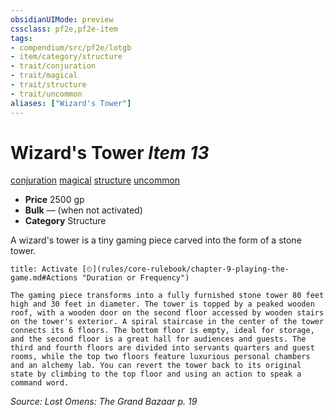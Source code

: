 ```yaml
---
obsidianUIMode: preview
cssclass: pf2e,pf2e-item
tags:
- compendium/src/pf2e/lotgb
- item/category/structure
- trait/conjuration
- trait/magical
- trait/structure
- trait/uncommon
aliases: ["Wizard's Tower"]
---
```

# Wizard's Tower *Item 13*  
[conjuration](rules/traits/conjuration.md)  [magical](rules/traits/magical.md)  [structure](rules/traits/structure.md)  [uncommon](rules/traits/uncommon.md)  

- **Price** 2500 gp
- **Bulk** — (when not activated)
- **Category** Structure

A wizard's tower is a tiny gaming piece carved into the form of a stone tower.

```ad-embed-ability
title: Activate [⏲](rules/core-rulebook/chapter-9-playing-the-game.md#Actions "Duration or Frequency")

The gaming piece transforms into a fully furnished stone tower 80 feet high and 30 feet in diameter. The tower is topped by a peaked wooden roof, with a wooden door on the second floor accessed by wooden stairs on the tower's exterior. A spiral staircase in the center of the tower connects its 6 floors. The bottom floor is empty, ideal for storage, and the second floor is a great hall for audiences and guests. The third and fourth floors are divided into servants quarters and guest rooms, while the top two floors feature luxurious personal chambers and an alchemy lab. You can revert the tower back to its original state by climbing to the top floor and using an action to speak a command word.
```

*Source: Lost Omens: The Grand Bazaar p. 19*